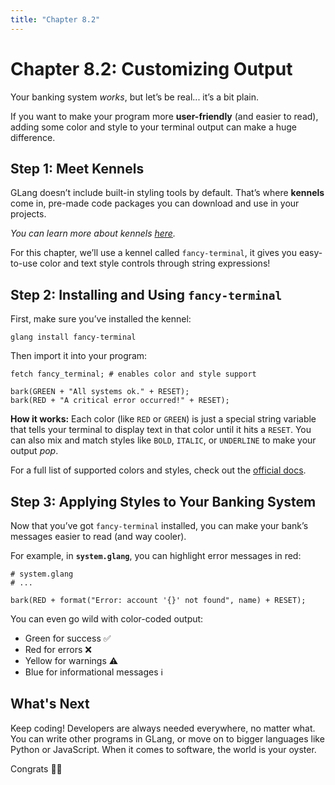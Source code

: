 ```yaml
---
title: "Chapter 8.2"
---
```


# Chapter 8.2: Customizing Output

Your banking system _works_, but let’s be real... it’s a bit plain.

If you want to make your program more **user-friendly** (and easier to read), adding some color and style to your terminal output can make a huge difference.

## Step 1: Meet Kennels

GLang doesn’t include built-in styling tools by default. That’s where **kennels** come in, pre-made code packages you can download and use in your projects.

_You can learn more about kennels [here](/docs/kennels/)._

For this chapter, we’ll use a kennel called `fancy-terminal`, it gives you easy-to-use color and text style controls through string expressions!

## Step 2: Installing and Using `fancy-terminal`

First, make sure you’ve installed the kennel:

```
glang install fancy-terminal
```

Then import it into your program:

```
fetch fancy_terminal; # enables color and style support

bark(GREEN + "All systems ok." + RESET);
bark(RED + "A critical error occurred!" + RESET);
```

**How it works:**
Each color (like `RED` or `GREEN`) is just a special string variable that tells your terminal to display text in that color until it hits a `RESET`. You can also mix and match styles like `BOLD`, `ITALIC`, or `UNDERLINE` to make your output *pop*.

For a full list of supported colors and styles, check out the [official docs](https://github.com/george-language/fancy-terminal?tab=readme-ov-file#supported-styles).

## Step 3: Applying Styles to Your Banking System

Now that you’ve got `fancy-terminal` installed, you can make your bank’s messages easier to read (and way cooler).

For example, in **`system.glang`**, you can highlight error messages in red:

```
# system.glang
# ...

bark(RED + format("Error: account '{}' not found", name) + RESET);
```

You can even go wild with color-coded output:

- Green for success ✅
- Red for errors ❌
- Yellow for warnings ⚠️
- Blue for informational messages ℹ️

## What's Next

Keep coding! Developers are always needed everywhere, no matter what. You can write other programs in GLang, or move on to bigger languages like Python or JavaScript. When it comes to software, the world is your oyster.

Congrats 🎉🎉
